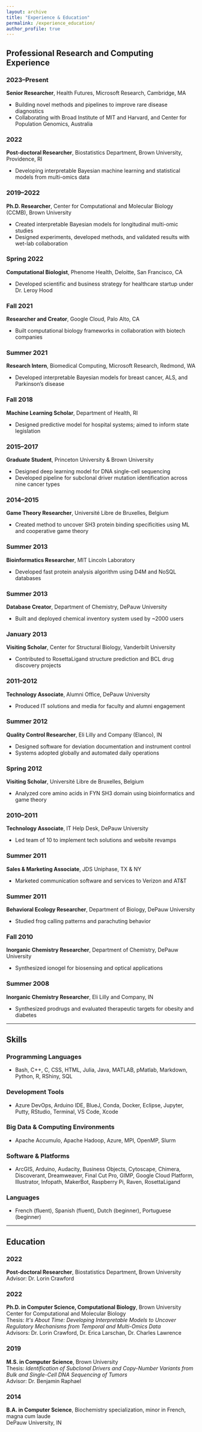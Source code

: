 ```yaml
---
layout: archive
title: "Experience & Education"
permalink: /experience_education/
author_profile: true
---
```


## Professional Research and Computing Experience

### 2023–Present  
**Senior Researcher**, Health Futures, Microsoft Research, Cambridge, MA  
- Building novel methods and pipelines to improve rare disease diagnostics  
- Collaborating with Broad Institute of MIT and Harvard, and Center for Population Genomics, Australia

### 2022  
**Post-doctoral Researcher**, Biostatistics Department, Brown University, Providence, RI  
- Developing interpretable Bayesian machine learning and statistical models from multi-omics data

### 2019–2022  
**Ph.D. Researcher**, Center for Computational and Molecular Biology (CCMB), Brown University  
- Created interpretable Bayesian models for longitudinal multi-omic studies  
- Designed experiments, developed methods, and validated results with wet-lab collaboration

### Spring 2022  
**Computational Biologist**, Phenome Health, Deloitte, San Francisco, CA  
- Developed scientific and business strategy for healthcare startup under Dr. Leroy Hood

### Fall 2021  
**Researcher and Creator**, Google Cloud, Palo Alto, CA  
- Built computational biology frameworks in collaboration with biotech companies

### Summer 2021  
**Research Intern**, Biomedical Computing, Microsoft Research, Redmond, WA  
- Developed interpretable Bayesian models for breast cancer, ALS, and Parkinson’s disease

### Fall 2018  
**Machine Learning Scholar**, Department of Health, RI  
- Designed predictive model for hospital systems; aimed to inform state legislation

### 2015–2017  
**Graduate Student**, Princeton University & Brown University  
- Designed deep learning model for DNA single-cell sequencing  
- Developed pipeline for subclonal driver mutation identification across nine cancer types

### 2014–2015  
**Game Theory Researcher**, Université Libre de Bruxelles, Belgium  
- Created method to uncover SH3 protein binding specificities using ML and cooperative game theory

### Summer 2013  
**Bioinformatics Researcher**, MIT Lincoln Laboratory  
- Developed fast protein analysis algorithm using D4M and NoSQL databases

### Summer 2013  
**Database Creator**, Department of Chemistry, DePauw University  
- Built and deployed chemical inventory system used by ~2000 users

### January 2013  
**Visiting Scholar**, Center for Structural Biology, Vanderbilt University  
- Contributed to RosettaLigand structure prediction and BCL drug discovery projects

### 2011–2012  
**Technology Associate**, Alumni Office, DePauw University  
- Produced IT solutions and media for faculty and alumni engagement

### Summer 2012  
**Quality Control Researcher**, Eli Lilly and Company (Elanco), IN  
- Designed software for deviation documentation and instrument control  
- Systems adopted globally and automated daily operations

### Spring 2012  
**Visiting Scholar**, Université Libre de Bruxelles, Belgium  
- Analyzed core amino acids in FYN SH3 domain using bioinformatics and game theory

### 2010–2011  
**Technology Associate**, IT Help Desk, DePauw University  
- Led team of 10 to implement tech solutions and website revamps

### Summer 2011  
**Sales & Marketing Associate**, JDS Uniphase, TX & NY  
- Marketed communication software and services to Verizon and AT&T

### Summer 2011  
**Behavioral Ecology Researcher**, Department of Biology, DePauw University  
- Studied frog calling patterns and parachuting behavior

### Fall 2010  
**Inorganic Chemistry Researcher**, Department of Chemistry, DePauw University  
- Synthesized ionogel for biosensing and optical applications

### Summer 2008  
**Inorganic Chemistry Researcher**, Eli Lilly and Company, IN  
- Synthesized prodrugs and evaluated therapeutic targets for obesity and diabetes

---

## Skills

### Programming Languages  
- Bash, C++, C, CSS, HTML, Julia, Java, MATLAB, pMatlab, Markdown, Python, R, RShiny, SQL

### Development Tools  
- Azure DevOps, Arduino IDE, BlueJ, Conda, Docker, Eclipse, Jupyter, Putty, RStudio, Terminal, VS Code, Xcode

### Big Data & Computing Environments  
- Apache Accumulo, Apache Hadoop, Azure, MPI, OpenMP, Slurm

### Software & Platforms  
- ArcGIS, Arduino, Audacity, Business Objects, Cytoscape, Chimera, Discoverant, Dreamweaver, Final Cut Pro, GIMP, Google Cloud Platform, Illustrator, Infopath, MakerBot, Raspberry Pi, Raven, RosettaLigand

### Languages  
- French (fluent), Spanish (fluent), Dutch (beginner), Portuguese (beginner)

---

## Education

### 2022  
**Post-doctoral Researcher**, Biostatistics Department, Brown University  
Advisor: Dr. Lorin Crawford

### 2022  
**Ph.D. in Computer Science, Computational Biology**, Brown University  
Center for Computational and Molecular Biology  
Thesis: *It's About Time: Developing Interpretable Models to Uncover Regulatory Mechanisms from Temporal and Multi-Omics Data*  
Advisors: Dr. Lorin Crawford, Dr. Erica Larschan, Dr. Charles Lawrence

### 2019  
**M.S. in Computer Science**, Brown University  
Thesis: *Identification of Subclonal Drivers and Copy-Number Variants from Bulk and Single-Cell DNA Sequencing of Tumors*  
Advisor: Dr. Benjamin Raphael

### 2014  
**B.A. in Computer Science**, Biochemistry specialization, minor in French, magna cum laude  
DePauw University, IN
